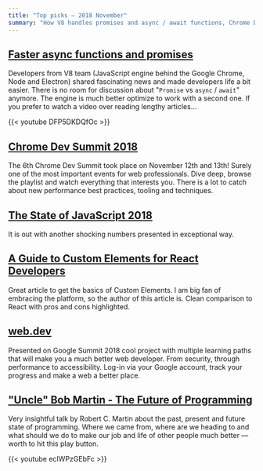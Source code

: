 ```yaml
---
title: "Top picks — 2018 November"
summary: "How V8 handles promises and async / await functions, Chrome Dev Summit 2018, The State of JavaScript, Custom Elements for React developers and the future of programming by uncle Bob."
---
```


## [Faster async functions and promises](https://v8.dev/blog/fast-async)

Developers from V8 team (JavaScript engine behind the Google Chrome, Node and Electron) shared fascinating news and made developers life a bit easier. There is no room for discussion about "`Promise` vs `async` / `await`" anymore. The engine is much better optimize to work with a second one. If you prefer to watch a video over reading lengthy articles…

{{< youtube DFP5DKDQfOc >}}

## [Chrome Dev Summit 2018](https://www.youtube.com/playlist?list=PLNYkxOF6rcIDjlCx1PcphPpmf43aKOAdF)

The 6th Chrome Dev Summit took place on November 12th and 13th! Surely one of the most important events for web professionals. Dive deep, browse the playlist and watch everything that interests you. There is a lot to catch about new performance best practices, tooling and techniques.

## [The State of JavaScript 2018](https://2018.stateofjs.com/)

It is out with another shocking numbers presented in exceptional way.

## [A Guide to Custom Elements for React Developers](https://css-tricks.com/a-guide-to-custom-elements-for-react-developers/#article-header-id-1)

Great article to get the basics of Custom Elements. I am big fan of embracing the platform, so the author of this article is. Clean comparison to React with pros and cons highlighted.

## [web.dev](https://web.dev/)

Presented on Google Summit 2018 cool project with multiple learning paths that will make you a much better web developer. From security, through performance to accessibility. Log-in via your Google account, track your progress and make a web a better place.

## ["Uncle" Bob Martin - The Future of Programming](https://youtu.be/ecIWPzGEbFc)

Very insightful talk by Robert C. Martin about the past, present and future state of programming. Where we came from, where are we heading to and what should we do to make our job and life of other people much better — worth to hit this play button.

{{< youtube ecIWPzGEbFc >}}
